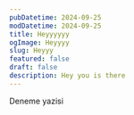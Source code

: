 ```yaml
---
pubDatetime: 2024-09-25
modDatetime: 2024-09-25
title: Heyyyyyy
ogImage: Heyyyy
slug: Heyyy
featured: false
draft: false
description: Hey you is there
---
```

Deneme yazisi